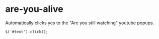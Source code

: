 # are-you-alive
Automatically clicks yes to the "Are you still watching" youtube popups.

`$('#text').click();`
